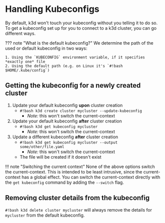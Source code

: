 # Handling Kubeconfigs

By default, k3d won't touch your kubeconfig without you telling it to do so.
To get a kubeconfig set up for you to connect to a k3d cluster, you can go different ways.

??? note "What is the default kubeconfig?"
    We determine the path of the used or default kubeconfig in two ways:

    1. Using the `KUBECONFIG` environment variable, if it specifies *exactly one* file
    2. Using the default path (e.g. on Linux it's `#!bash $HOME/.kube/config`)

## Getting the kubeconfig for a newly created cluster

1. Update your default kubeconfig **upon** cluster creation
    - `#!bash k3d create cluster mycluster --update-kubeconfig`
        - *Note:* this won't switch the current-context
2. Update your default kubeconfig **after** cluster creation
    - `#!bash k3d get kubeconfig mycluster`
        - *Note:* this won't switch the current-context
3. Update a different kubeconfig **after** cluster creation
    - `#!bash k3d get kubeconfig mycluster --output some/other/file.yaml`
        - *Note:* this won't switch the current-context
    - The file will be created if it doesn't exist

!!! note "Switching the current context"
    None of the above options switch the current-context.
    This is intended to be least intrusive, since the current-context has a global effect.
    You can switch the current-context directly with the `get kubeconfig` command by adding the `--switch` flag.

## Removing cluster details from the kubeconfig

`#!bash k3d delete cluster mycluster` will always remove the details for `mycluster` from the default kubeconfig.
